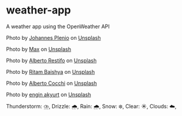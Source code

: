 # weather-app

A weather app using the OpenWeather API

Photo by <a href="https://unsplash.com/pt-br/@jplenio?utm_source=unsplash&utm_medium=referral&utm_content=creditCopyText">Johannes Plenio</a> on <a href="https://unsplash.com/images/nature/thunderstorm?utm_source=unsplash&utm_medium=referral&utm_content=creditCopyText">Unsplash</a>

Photo by <a href="https://unsplash.com/fr/@notquitemax?utm_source=unsplash&utm_medium=referral&utm_content=creditCopyText">Max</a> on <a href="https://unsplash.com/photos/22x7fxFpl_8?utm_source=unsplash&utm_medium=referral&utm_content=creditCopyText">Unsplash</a>

Photo by <a href="https://unsplash.com/@albertorestifo?utm_source=unsplash&utm_medium=referral&utm_content=creditCopyText">Alberto Restifo</a> on <a href="https://unsplash.com/wallpapers/nature/snow?utm_source=unsplash&utm_medium=referral&utm_content=creditCopyText">Unsplash</a>

Photo by <a href="https://unsplash.com/@ritambaishya?utm_source=unsplash&utm_medium=referral&utm_content=creditCopyText">Ritam Baishya</a> on <a href="https://unsplash.com/photos/ROVBDer29PQ?utm_source=unsplash&utm_medium=referral&utm_content=creditCopyText">Unsplash</a>

Photo by <a href="https://unsplash.com/@albcox?utm_source=unsplash&utm_medium=referral&utm_content=creditCopyText">Alberto Cocchi</a> on <a href="https://unsplash.com/s/photos/rain?utm_source=unsplash&utm_medium=referral&utm_content=creditCopyText">Unsplash</a>

Photo by <a href="https://unsplash.com/@enginakyurt?utm_source=unsplash&utm_medium=referral&utm_content=creditCopyText">engin akyurt</a> on <a href="https://unsplash.com/photos/ORZY095Y9fM?utm_source=unsplash&utm_medium=referral&utm_content=creditCopyText">Unsplash</a>

Thunderstorm: ⛈️,
Drizzle: 🌧️,
Rain: 🌧️,
Snow: ❄️,
Clear: ☀️,
Clouds: ☁️,
